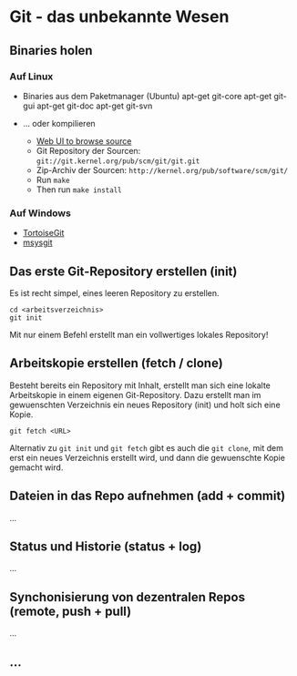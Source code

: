 # Git - das unbekannte Wesen

## Binaries holen

### Auf Linux

  * Binaries aus dem Paketmanager (Ubuntu)
	apt-get git-core
	apt-get git-gui
	apt-get git-doc
	apt-get git-svn

  * ... oder kompilieren
    * [Web UI to browse source](http://git.kernel.org/?p=git/git.git;a=summary)
    * Git Repository der Sourcen: `git://git.kernel.org/pub/scm/git/git.git`
    * Zip-Archiv der Sourcen: `http://kernel.org/pub/software/scm/git/`
    * Run `make`
    * Then run `make install`

### Auf Windows
  * [TortoiseGit](http://code.google.com/p/tortoisegit/)
  * [msysgit](http://code.google.com/p/msysgit/)
	
## Das erste Git-Repository erstellen (init)
Es ist recht simpel, eines leeren Repository zu erstellen.

	cd <arbeitsverzeichnis>
	git init

Mit nur einem Befehl erstellt man ein vollwertiges lokales Repository!

## Arbeitskopie erstellen (fetch / clone)
Besteht bereits ein Repository mit Inhalt, erstellt man sich
eine lokalte Arbeitskopie in einem eigenen Git-Repository. Dazu erstellt man im gewuenschten Verzeichnis ein neues Repository (init) und holt sich eine Kopie.

	git fetch <URL>

Alternativ zu `git init` und `git fetch` gibt es auch die `git clone`, mit dem erst ein neues Verzeichnis erstellt wird, und dann die gewuenschte Kopie gemacht wird.
	
## Dateien in das Repo aufnehmen (add + commit)
...
## Status und Historie (status + log)
...
## Synchonisierung von dezentralen Repos (remote, push + pull)
...
## ...
